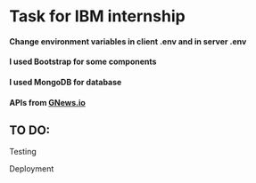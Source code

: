 <h1>Task for IBM internship</h1>

<h4>Change environment variables in client .env and in server .env</h4>

<h4>I used Bootstrap for some components</h4>

<h4>I used MongoDB for database</h4>

<h4>APIs from <a href="https://gnews.io">GNews.io</a></h4>

<h2>TO DO:</h2>

Testing

Deployment








